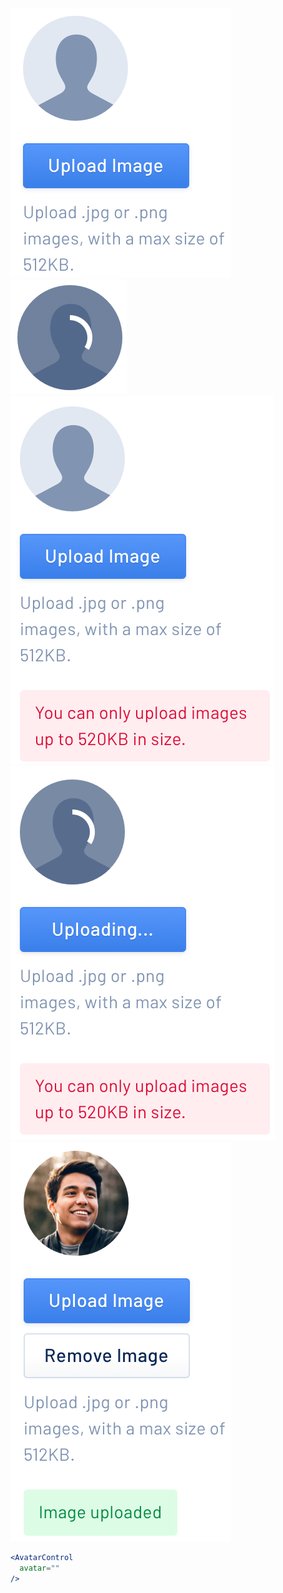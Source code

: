 <div class="references">
  <div class="reference">
    <a href="public/images/components/AvatarControl/1.png">
      <img src="public/images/components/AvatarControl/1.png" alt="AvatarControl 1" />
    </a>
  </div>
  <div class="reference">
    <a href="public/images/components/AvatarControl/2.png">
      <img src="public/images/components/AvatarControl/2.png" alt="AvatarControl 2" />
    </a>
  </div>
  <div class="reference">
    <a href="public/images/components/AvatarControl/3.png">
      <img src="public/images/components/AvatarControl/3.png" alt="AvatarControl 3" />
    </a>
  </div>
  <div class="reference">
    <a href="public/images/components/AvatarControl/4.png">
      <img src="public/images/components/AvatarControl/4.png" alt="AvatarControl 4" />
    </a>
  </div>
  <div class="reference">
    <a href="public/images/components/AvatarControl/5.png">
      <img src="public/images/components/AvatarControl/5.png" alt="AvatarControl 5" />
    </a>
  </div>
</div>

```jsx
<AvatarControl
  avatar=""
/>
```
